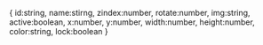 {
id:string,
name:stirng,
zindex:number,
rotate:number,
img:string,
active:boolean,
x:number,
y:number,
width:number,
height:number,
color:string,
lock:boolean
}
